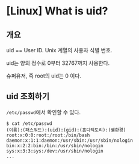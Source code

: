# [Linux] What is uid?

## 개요

uid == User ID. Unix 계열의 사용자 식별 번호.

uid는 양의 정수로 0부터 32767까지 사용한다.

슈퍼유저, 즉 root의 uid는 0 이다.



## uid 조회하기

`/etc/passwd`에서 확인할 수 있다.

``` shell
$ cat /etc/passwd
(이름):(패스워드):(uid):(gid):(홈디렉토리):(쉘환경)
root:x:0:0:root:/root:/bin/bash
daemon:x:1:1:daemon:/usr/sbin:/usr/sbin/nologin
bin:x:2:2:bin:/bin:/usr/sbin/nologin
sys:x:3:3:sys:/dev:/usr/sbin/nologin
...

```

